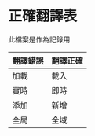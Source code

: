 # 正確翻譯表

此檔案是作為記錄用

| 翻譯錯誤 | 翻譯正確 |
| ---- | ---- |
| 加載 | 載入 |
| 實時 | 即時 |
| 添加 | 新增 |
| 全局 | 全域 |
